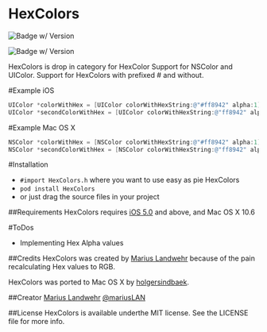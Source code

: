 HexColors
=========================
![Badge w/ Version](http://cocoapod-badges.herokuapp.com/v/HexColors/badge.png)

![Badge w/ Version](http://cocoapod-badges.herokuapp.com/p/HexColors/badge.png)

HexColors is drop in category for HexColor Support for NSColor and UIColor. Support for HexColors with prefixed # and without.

#Example iOS
``` objective-c
UIColor *colorWithHex = [UIColor colorWithHexString:@"#ff8942" alpha:1];
UIColor *secondColorWithHex = [UIColor colorWithHexString:@"ff8942" alpha:1];
```

#Example Mac OS X
``` objective-c
NSColor *colorWithHex = [NSColor colorWithHexString:@"#ff8942" alpha:1];
NSColor *secondColorWithHex = [NSColor colorWithHexString:@"ff8942" alpha:1];
```

#Installation
* `#import HexColors.h` where you want to use easy as pie HexColors
* `pod install HexColors`
* or just drag the source files in your project

##Requirements
HexColors requires [iOS 5.0](http://developer.apple.com/library/ios/#releasenotes/General/WhatsNewIniPhoneOS/Articles/iPhoneOS4.html) and above, and Mac OS X 10.6

#ToDos
* Implementing Hex Alpha values

##Credits
HexColors was created by [Marius Landwehr](https://github.com/mRs-) because of the pain recalculating Hex values to RGB.

HexColors was ported to Mac OS X by [holgersindbaek](https://github.com/holgersindbaek).

##Creator
[Marius Landwehr](https://github.com/mRs-) [@mariusLAN](https://twitter.com/mariusLAN)

##License
HexColors is available underthe MIT license. See the LICENSE file for more info.
